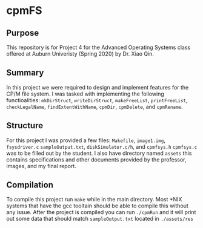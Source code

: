 # cpmFS

## Purpose

This repository is for Project 4 for the Advanced Operating Systems class offered at Auburn Univeristy (Spring 2020) by Dr. Xiao Qin.

## Summary

In this project we were required to design and implement features for the CP/M file system. 
I was tasked with implementing the following functioalities: `mkDirStruct`, `writeDirStruct`, `makeFreeList`, `printFreeList`, `checkLegalName`, `findExtentWithName`, `cpmDir`, `cpmDelete`, and `cpmRename`.

## Structure

For this project I was provided a few files: `Makefile`, `image1.img`, `fsysdriver.c` `sampleOutput.txt`, `diskSimulator.c/h`, and
`cpmfsys.h`
`cpmfsys.c` was to be filled out by the student.
I also have directory named `assets` this contains specifications and other documents provided by the professor, images, and my final report.

## Compilation

To compile this project run `make` while in the main directory. 
Most \*NIX systems that have the gcc tooltain should be able to compile this without any issue.
After the project is compiled you can run `./cpmRun` and it will print out some data that should match `sampleOutput.txt` located in `./assets/res`
